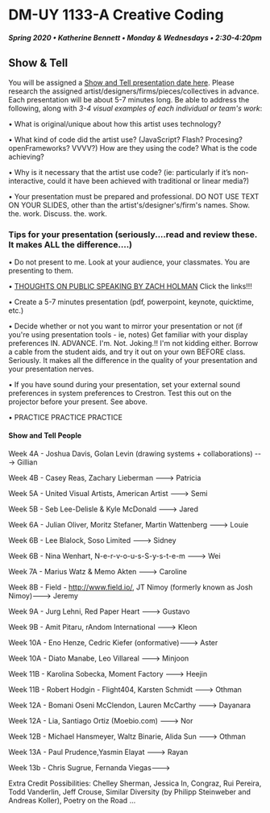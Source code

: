 # DM-UY 1133-A Creative Coding
##### Spring 2020 • Katherine Bennett • Monday & Wednesdays • 2:30-4:20pm 

## Show & Tell

You will be assigned a [Show and Tell presentation date here](ShowAndTell.md). Please research the assigned artist/designers/firms/pieces/collectives in advance. Each presentation will be about 5-7 minutes long. Be able to address the following, along with *3-4 visual examples of each individual or team's work*: 

• What is original/unique about how this artist uses technology? 

• What kind of code did the artist use?  (JavaScript? Flash? Procesing? openFrameworks? VVVV?) How are they using the code? What is the code achieving?

• Why is it necessary that the artist use code?  (ie: particularly if it’s non-interactive, could it have been achieved with traditional or linear media?)

• Your presentation must be prepared and professional. DO NOT USE TEXT ON YOUR SLIDES, other than the artist's/designer's/firm's names. Show. the. work. Discuss. the. work.


### Tips for your presentation (seriously....read and review these. It makes ALL the difference....)

• Do not present to me. Look at your audience, your classmates. You are presenting to them.

• [THOUGHTS ON PUBLIC SPEAKING BY ZACH HOLMAN](http://speaking.io/) Click the links!!!

• Create a 5-7 minutes presentation (pdf, powerpoint, keynote, quicktime, etc.)

• Decide whether or not you want to mirror your presentation or not (if you're using presentation tools - ie, notes)
Get familiar with your display preferences IN. ADVANCE. I'm. Not. Joking.!! I'm not kidding either. Borrow a cable from the student aids, and try it out on your own BEFORE class. Seriously. It makes all the difference in the quality of your presentation and your presentation nerves.

• If you have sound during your presentation, set your external sound preferences in system preferences to Crestron. Test this out on the projector before your present. See above.

• PRACTICE PRACTICE PRACTICE


#### Show and Tell People

Week 4A - Joshua Davis, Golan Levin (drawing systems + collaborations) ---> Gillian

Week 4B -  Casey Reas, Zachary Lieberman ---> Patricia

Week 5A - United Visual Artists, American Artist ---> Semi

Week 5B - Seb Lee-Delisle & Kyle McDonald ---> Jared

Week 6A - Julian Oliver, Moritz Stefaner, Martin Wattenberg ---> Louie

Week 6B -  Lee Blalock, Soso Limited ---> Sidney

Week 6B - Nina Wenhart, N-e-r-v-o-u-s-S-y-s-t-e-m ---> Wei

Week 7A - Marius Watz & Memo Akten ---> Caroline

Week 8B - Field - http://www.field.io/, JT Nimoy (formerly known as Josh Nimoy)---> Jeremy

Week 9A - Jurg Lehni, Red Paper Heart   ---> Gustavo

Week 9B - Amit Pitaru, rAndom International  ---> Kleon

Week 10A - Eno Henze, Cedric Kiefer (onformative)---> Aster

Week 10A - Diato Manabe, Leo Villareal ---> Minjoon

Week 11B - Karolina Sobecka, Moment Factory ---> Heejin

Week 11B - Robert Hodgin - Flight404, Karsten Schmidt ---> Othman

Week 12A - Bomani Oseni McClendon, Lauren McCarthy  ---> Dayanara

Week 12A - Lia, Santiago Ortiz (Moebio.com) ---> Nor

Week 12B - Michael Hansmeyer, Waltz Binarie, Alida Sun ---> Othman

Week 13A - Paul Prudence,Yasmin Elayat  ---> Rayan 

Week 13b - Chris Sugrue, Fernanda Viegas---> 


Extra Credit Possibilities:  Chelley Sherman, Jessica In, Congraz, Rui Pereira, Todd Vanderlin, Jeff Crouse, Similar Diversity (by Philipp Steinweber and Andreas Koller), Poetry on the Road ...